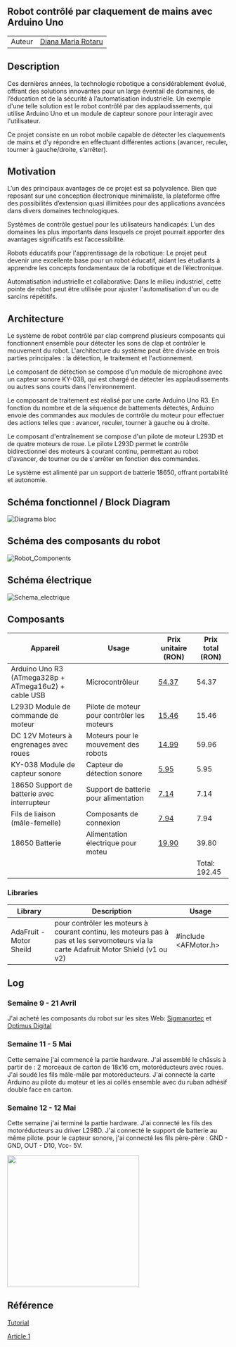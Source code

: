 <h2>Robot contrôlé par claquement de mains avec Arduino Uno </h2>

|                     |                     |
|---------------------|---------------------|
| Auteur              | [Diana Maria Rotaru](https://github.com/dianarotaru086) |


## Description

Ces dernières années, la technologie robotique a considérablement évolué, offrant des solutions innovantes pour un large éventail de domaines, de l’éducation et de la sécurité à l’automatisation industrielle. Un exemple d'une telle solution est le robot contrôlé par des applaudissements, qui utilise Arduino Uno et un module de capteur sonore pour interagir avec l'utilisateur.

Ce projet consiste en un robot mobile capable de détecter les claquements de mains et d’y répondre en effectuant différentes actions (avancer, reculer, tourner à gauche/droite, s’arrêter). 

## Motivation

L’un des principaux avantages de ce projet est sa polyvalence. Bien que reposant sur une conception électronique minimaliste, la plateforme offre des possibilités d’extension quasi illimitées pour des applications avancées dans divers domaines technologiques.

Systèmes de contrôle gestuel pour les utilisateurs handicapés: L’un des domaines les plus importants dans lesquels ce projet pourrait apporter des avantages significatifs est l’accessibilité. 

Robots éducatifs pour l'apprentissage de la robotique: Le projet peut devenir une excellente base pour un robot éducatif, aidant les étudiants à apprendre les concepts fondamentaux de la robotique et de l’électronique. 

Automatisation industrielle et collaborative: Dans le milieu industriel, cette pointe de robot peut être utilisée pour ajuster l'automatisation d'un ou de sarcins répétitifs. 

## Architecture

Le système de robot contrôlé par clap comprend plusieurs composants qui fonctionnent ensemble pour détecter les sons de clap et contrôler le mouvement du robot. L'architecture du système peut être divisée en trois parties principales : la détection, le traitement et l'actionnement. 

Le composant de détection se compose d'un module de microphone avec un capteur sonore KY-038, qui est chargé de détecter les applaudissements ou autres sons courts dans l'environnement. 

Le composant de traitement est réalisé par une carte Arduino Uno R3. En fonction du nombre et de la séquence de battements détectés, Arduino envoie des commandes aux modules de contrôle du moteur pour effectuer des actions telles que : avancer, reculer, tourner à gauche ou à droite.

Le composant d'entraînement se compose d'un pilote de moteur L293D et de quatre moteurs de roue. Le pilote L293D permet le contrôle bidirectionnel des moteurs à courant continu, permettant au robot d'avancer, de tourner ou de s'arrêter en fonction des commandes. 

Le système est alimenté par un support de batterie 18650, offrant portabilité et autonomie.

## Schéma fonctionnel / Block Diagram
![Diagrama bloc](./Block_Diagram_01.png)

## Schéma des composants du robot
![Robot_Components](./Robot_Components.png)

## Schéma électrique
![Schema_electrique](./Schematic_New-Project_2025-05-12.png)

## Composants

| Appareil                                                  | Usage                                        | Prix unitaire (RON)  |  Prix total (RON)  |
|-----------------------------------------------------------|----------------------------------------------|----------------------|--------------------|
| Arduino Uno R3 (ATmega328p + ATmega16u2) + cable USB      | Microcontrôleur                              | [54.37](https://www.optimusdigital.ro/ro/placi-avr/4561-placa-de-dezvoltare-compatibila-cu-arduino-uno-r3-atmega328p-atmega16u2-cablu-50-cm.html)  | 54.37              |
| L293D Module de commande de moteur                        | Pilote de moteur pour contrôler les moteurs  | [15.46](https://www.optimusdigital.ro/en/pwmservo-controllers/987-l293d-motor-control-shield-motor-drive-expansion-board.html)                | 15.46              |
| DC 12V Moteurs à engrenages avec roues                    | Moteurs pour le mouvement des robots         | [14.99](https://www.optimusdigital.ro/en/others/139-gearmotor-with-wheel.html)            | 59.96              |
| KY-038 Module de capteur sonore                           | Capteur de détection sonore                  | [5.95](https://sigmanortec.ro/Modul-microfon-senzor-sunet-p126025149)                 | 5.95               |
| 18650 Support de batterie avec interrupteur               | Support de batterie pour alimentation        | [7.14](https://sigmanortec.ro/Suport-baterie-18650-2S-cu-capac-si-intrerupator-p192040353)                | 7.14               |
| Fils de liaison (mâle-femelle)                            | Composants de connexion                      | [7.94](https://sigmanortec.ro/40-Fire-Dupont-30cm-Tata-Mama-p210854349)                 | 7.94               |
| 18650 Batterie                                            | Alimentation électrique pour moteu           | [19.90](https://altex.ro/acumulator-ideallstore-gh-18650-6800-mah-3-7-v-li-ion-rosu/cpd/66F29733DE86D/)                | 39.80              |
|                                                           |                                              |                      | Total: 192.45      |


### Libraries

| Library | Description | Usage |
|---------|-------------|-------|
| AdaFruit - Motor Sheild| pour contrôler les moteurs à courant continu, les moteurs pas à pas et les servomoteurs via la carte Adafruit Motor Shield (v1 ou v2) | #include <AFMotor.h> |


## Log

### Semaine 9 - 21 Avril
J'ai acheté les composants du robot sur les sites Web: [Sigmanortec](https://sigmanortec.ro/) et [Optimus Digital](https://www.optimusdigital.ro/)

### Semaine 11 - 5 Mai
Cette semaine j'ai commencé la partie hardware. J'ai assemblé le châssis à partir de : 2 morceaux de carton de 18x16 cm, motoréducteurs avec roues. J'ai soudé les fils mâle-mâle par motoréducteurs. J'ai connecté la carte Arduino au pilote du moteur et les ai collés ensemble avec du ruban adhésif double face en carton.

### Semaine 12 - 12 Mai
Cette semaine j'ai terminé la partie hardware. J'ai connecté les fils des motoréducteurs au driver L298D. J'ai connecté le support de batterie au même pilote. pour le capteur sonore, j'ai connecté les fils père-père : GND - GND, OUT - D10, Vcc- 5V.

<img src="IMG_0691.jpeg" width="300" /> 

## Référence
[Tutorial](https://www.youtube.com/watch?v=EZhxfLhEE3o)

[Article 1](https://www.youtube.com/watch?v=ilS-Js23DPw&t=12s)



